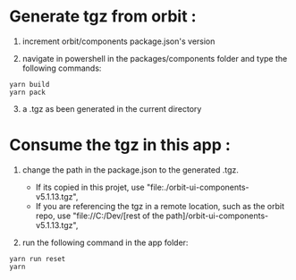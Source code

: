 # Generate tgz from orbit : 

1. increment orbit/components package.json's version

2. navigate in powershell in the packages/components folder and type the following commands:
```
yarn build
yarn pack
```

3. a .tgz as been generated in the current directory

# Consume the tgz in this app :

1. change the path in the package.json to the generated .tgz. 
      * If its copied in this projet, use "file:./orbit-ui-components-v5.1.13.tgz",
      * If you are referencing the tgz in a remote location, such as the orbit repo, use "file://C:/Dev/[rest of the path]/orbit-ui-components-v5.1.13.tgz",

2. run the following command in the app folder:

```
yarn run reset
yarn
```